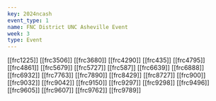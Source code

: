 ```yaml
---
key: 2024ncash
event_type: 1
name: FNC District UNC Asheville Event
week: 3
type: Event
---
```

[[frc1225]]
[[frc3506]]
[[frc3680]]
[[frc4290]]
[[frc435]]
[[frc4795]]
[[frc4861]]
[[frc5679]]
[[frc5727]]
[[frc587]]
[[frc6639]]
[[frc6888]]
[[frc6932]]
[[frc7763]]
[[frc7890]]
[[frc8429]]
[[frc8727]]
[[frc900]]
[[frc9032]]
[[frc9042]]
[[frc9150]]
[[frc9297]]
[[frc9298]]
[[frc9496]]
[[frc9605]]
[[frc9607]]
[[frc9762]]
[[frc9789]]
